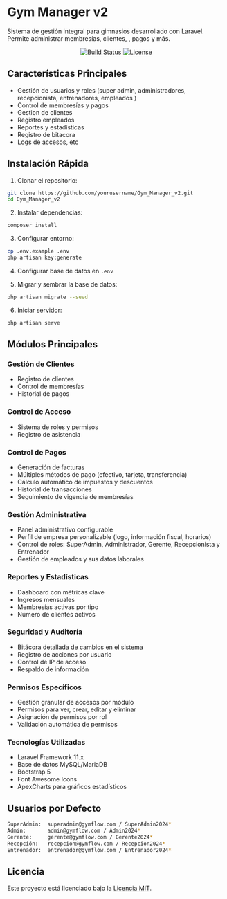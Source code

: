 # Gym Manager v2

Sistema de gestión integral para gimnasios desarrollado con Laravel. Permite administrar membresías, clientes, , pagos y más.

<p align="center">
<a href="https://github.com/laravel/framework/actions"><img src="https://github.com/laravel/framework/workflows/tests/badge.svg" alt="Build Status"></a>
<a href="https://packagist.org/packages/laravel/framework"><img src="https://img.shields.io/packagist/l/laravel/framework" alt="License"></a>
</p>

## Características Principales

- Gestión de usuarios y roles (super admin, administradores, recepcionista, entrenadores, empleados )
- Control de membresías y pagos
- Gestion de clientes
- Registro empleados
- Reportes y estadísticas
- Registro de bitacora
- Logs de accesos, etc

## Instalación Rápida

1. Clonar el repositorio:
```bash
git clone https://github.com/yourusername/Gym_Manager_v2.git
cd Gym_Manager_v2
```

2. Instalar dependencias:
```bash
composer install
```

3. Configurar entorno:
```bash
cp .env.example .env
php artisan key:generate
```

4. Configurar base de datos en `.env`

5. Migrar y sembrar la base de datos:
```bash
php artisan migrate --seed
```

6. Iniciar servidor:
```bash
php artisan serve
```

## Módulos Principales

### Gestión de Clientes
- Registro de clientes
- Control de membresías
- Historial de pagos

### Control de Acceso
- Sistema de roles y permisos
- Registro de asistencia

### Control de Pagos
- Generación de facturas
- Múltiples métodos de pago (efectivo, tarjeta, transferencia)
- Cálculo automático de impuestos y descuentos
- Historial de transacciones
- Seguimiento de vigencia de membresías

### Gestión Administrativa
- Panel administrativo configurable
- Perfil de empresa personalizable (logo, información fiscal, horarios)
- Control de roles: SuperAdmin, Administrador, Gerente, Recepcionista y Entrenador
- Gestión de empleados y sus datos laborales

### Reportes y Estadísticas
- Dashboard con métricas clave
- Ingresos mensuales
- Membresías activas por tipo
- Número de clientes activos

### Seguridad y Auditoría
- Bitácora detallada de cambios en el sistema
- Registro de acciones por usuario
- Control de IP de acceso
- Respaldo de información

### Permisos Específicos
- Gestión granular de accesos por módulo
- Permisos para ver, crear, editar y eliminar
- Asignación de permisos por rol
- Validación automática de permisos

### Tecnologías Utilizadas
- Laravel Framework 11.x
- Base de datos MySQL/MariaDB
- Bootstrap 5
- Font Awesome Icons
- ApexCharts para gráficos estadísticos

## Usuarios por Defecto
```bash
SuperAdmin:  superadmin@gymflow.com / SuperAdmin2024*
Admin:       admin@gymflow.com / Admin2024*
Gerente:     gerente@gymflow.com / Gerente2024*
Recepción:   recepcion@gymflow.com / Recepcion2024*
Entrenador:  entrenador@gymflow.com / Entrenador2024*
```

## Licencia

Este proyecto está licenciado bajo la [Licencia MIT](https://opensource.org/licenses/MIT).
